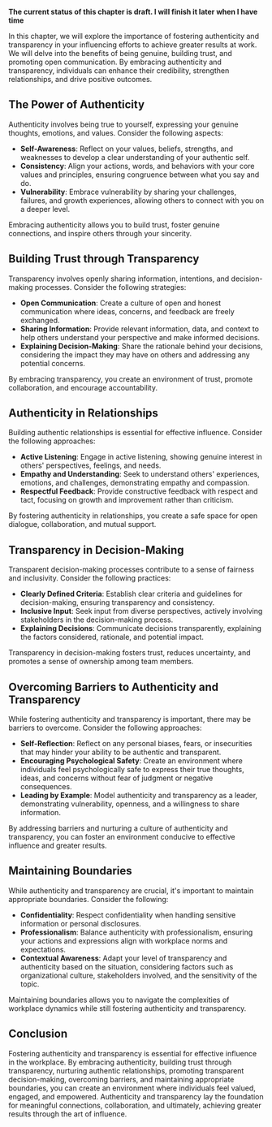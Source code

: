 **The current status of this chapter is draft. I will finish it later when I have time**

In this chapter, we will explore the importance of fostering authenticity and transparency in your influencing efforts to achieve greater results at work. We will delve into the benefits of being genuine, building trust, and promoting open communication. By embracing authenticity and transparency, individuals can enhance their credibility, strengthen relationships, and drive positive outcomes.

The Power of Authenticity
-------------------------

Authenticity involves being true to yourself, expressing your genuine thoughts, emotions, and values. Consider the following aspects:

* **Self-Awareness**: Reflect on your values, beliefs, strengths, and weaknesses to develop a clear understanding of your authentic self.
* **Consistency**: Align your actions, words, and behaviors with your core values and principles, ensuring congruence between what you say and do.
* **Vulnerability**: Embrace vulnerability by sharing your challenges, failures, and growth experiences, allowing others to connect with you on a deeper level.

Embracing authenticity allows you to build trust, foster genuine connections, and inspire others through your sincerity.

Building Trust through Transparency
-----------------------------------

Transparency involves openly sharing information, intentions, and decision-making processes. Consider the following strategies:

* **Open Communication**: Create a culture of open and honest communication where ideas, concerns, and feedback are freely exchanged.
* **Sharing Information**: Provide relevant information, data, and context to help others understand your perspective and make informed decisions.
* **Explaining Decision-Making**: Share the rationale behind your decisions, considering the impact they may have on others and addressing any potential concerns.

By embracing transparency, you create an environment of trust, promote collaboration, and encourage accountability.

Authenticity in Relationships
-----------------------------

Building authentic relationships is essential for effective influence. Consider the following approaches:

* **Active Listening**: Engage in active listening, showing genuine interest in others' perspectives, feelings, and needs.
* **Empathy and Understanding**: Seek to understand others' experiences, emotions, and challenges, demonstrating empathy and compassion.
* **Respectful Feedback**: Provide constructive feedback with respect and tact, focusing on growth and improvement rather than criticism.

By fostering authenticity in relationships, you create a safe space for open dialogue, collaboration, and mutual support.

Transparency in Decision-Making
-------------------------------

Transparent decision-making processes contribute to a sense of fairness and inclusivity. Consider the following practices:

* **Clearly Defined Criteria**: Establish clear criteria and guidelines for decision-making, ensuring transparency and consistency.
* **Inclusive Input**: Seek input from diverse perspectives, actively involving stakeholders in the decision-making process.
* **Explaining Decisions**: Communicate decisions transparently, explaining the factors considered, rationale, and potential impact.

Transparency in decision-making fosters trust, reduces uncertainty, and promotes a sense of ownership among team members.

Overcoming Barriers to Authenticity and Transparency
----------------------------------------------------

While fostering authenticity and transparency is important, there may be barriers to overcome. Consider the following approaches:

* **Self-Reflection**: Reflect on any personal biases, fears, or insecurities that may hinder your ability to be authentic and transparent.
* **Encouraging Psychological Safety**: Create an environment where individuals feel psychologically safe to express their true thoughts, ideas, and concerns without fear of judgment or negative consequences.
* **Leading by Example**: Model authenticity and transparency as a leader, demonstrating vulnerability, openness, and a willingness to share information.

By addressing barriers and nurturing a culture of authenticity and transparency, you can foster an environment conducive to effective influence and greater results.

Maintaining Boundaries
----------------------

While authenticity and transparency are crucial, it's important to maintain appropriate boundaries. Consider the following:

* **Confidentiality**: Respect confidentiality when handling sensitive information or personal disclosures.
* **Professionalism**: Balance authenticity with professionalism, ensuring your actions and expressions align with workplace norms and expectations.
* **Contextual Awareness**: Adapt your level of transparency and authenticity based on the situation, considering factors such as organizational culture, stakeholders involved, and the sensitivity of the topic.

Maintaining boundaries allows you to navigate the complexities of workplace dynamics while still fostering authenticity and transparency.

Conclusion
----------

Fostering authenticity and transparency is essential for effective influence in the workplace. By embracing authenticity, building trust through transparency, nurturing authentic relationships, promoting transparent decision-making, overcoming barriers, and maintaining appropriate boundaries, you can create an environment where individuals feel valued, engaged, and empowered. Authenticity and transparency lay the foundation for meaningful connections, collaboration, and ultimately, achieving greater results through the art of influence.
